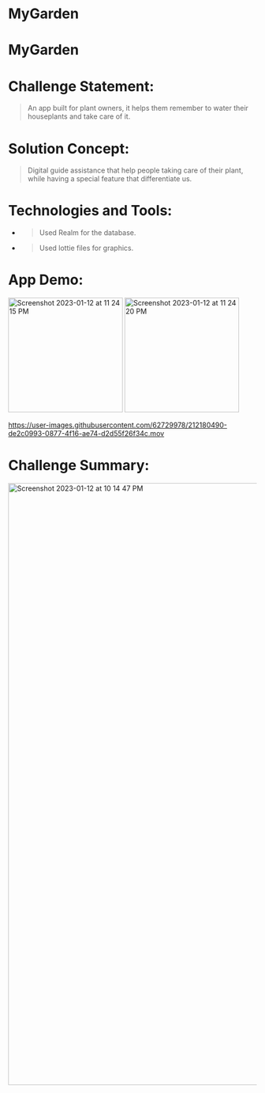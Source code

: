# MyGarden
# MyGarden
# Challenge Statement:
> An app built for plant owners, it helps them remember to water their houseplants and take care of it.
# Solution Concept:
> Digital guide assistance that help people taking care of their plant, while having a special feature that differentiate us.
# Technologies and Tools:
- >Used Realm for the database.
- >Used lottie files for graphics.
# App Demo:
<img width="232" alt="Screenshot 2023-01-12 at 11 24 15 PM" src="https://user-images.githubusercontent.com/62729978/212180252-e8f4787c-6514-489b-9785-a64dd00f9f8c.png">
<img width="232" alt="Screenshot 2023-01-12 at 11 24 20 PM" src="https://user-images.githubusercontent.com/62729978/212180265-7bd1a327-f8df-4638-96ce-77c160168af9.png">

https://user-images.githubusercontent.com/62729978/212180490-de2c0993-0877-4f16-ae74-d2d55f26f34c.mov

# Challenge Summary:
<img width="1217" alt="Screenshot 2023-01-12 at 10 14 47 PM" src="https://user-images.githubusercontent.com/62729978/212181705-f8c7dac1-e782-4268-a3da-a9cdaa426431.png">

